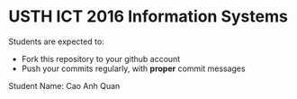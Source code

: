 USTH ICT 2016 Information Systems
=====================================

Students are expected to:
* Fork this repository to your github account
* Push your commits regularly, with **proper** commit messages

Student Name: Cao Anh Quan
